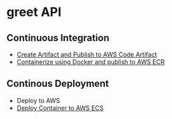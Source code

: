 #  greet API

## Continuous Integration
- [Create Artifact and Publish to AWS Code Artifact](codeArtifcat.md)
- [Containerize using Docker and publish to AWS ECR](docker.md)
## Continous Deployment
- Deploy to AWS
- [Deploy Container to AWS ECS](ecs-deploy.md)
